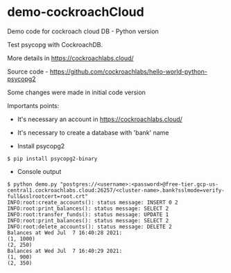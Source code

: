 # demo-cockroachCloud
Demo code for cockroach cloud DB - Python version

Test psycopg with CockroachDB.

More details in https://cockroachlabs.cloud/

Source code - https://github.com/cockroachlabs/hello-world-python-psycopg2 

Some changes were made in initial code version

Importants points:

- It's necessary an account in https://cockroachlabs.cloud/

- It's necessary to create a database with 'bank' name

- Install psycopg2
```
$ pip install psycopg2-binary
```

- Console output
```
$ python demo.py "postgres://<username>:<password>@free-tier.gcp-us-central1.cockroachlabs.cloud:26257/<cluster-name>.bank?sslmode=verify-full&sslrootcert=root.crt"
INFO:root:create_accounts(): status message: INSERT 0 2
INFO:root:print_balances(): status message: SELECT 2
INFO:root:transfer_funds(): status message: UPDATE 1
INFO:root:print_balances(): status message: SELECT 2
INFO:root:delete_accounts(): status message: DELETE 2
Balances at Wed Jul  7 16:40:28 2021:
(1, 1000)
(2, 250)
Balances at Wed Jul  7 16:40:29 2021:
(1, 900)
(2, 350)
```